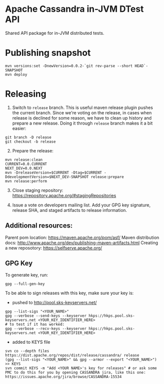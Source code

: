 # Apache Cassandra in-JVM DTest API

Shared API package for in-JVM distributed tests.

# Publishing snapshot

```
mvn versions:set -DnewVersion=0.0.2-`git rev-parse --short HEAD`-SNAPSHOT
mvn deploy
```

# Releasing

1. Switch to `release` branch. This is useful maven release plugin pushes the current branch. Since we're voting
on the release, in cases when release is declined for some reason, we have to clean up history and prepare a new
release. Doing it through `release` branch makes it a bit easier:

```
git branch -D release
git checkout -b release
```

2. Prepare the release:

```
mvn release:clean
CURRENT=0.0.CURRENT
NEXT_DEV=0.0.NEXT
mvn -DreleaseVersion=$CURRENT -Dtag=$CURRENT -DdevelopmentVersion=$NEXT_DEV-SNAPSHOT release:prepare
mvn release:perform
```

3. Close staging repository: https://repository.apache.org/#stagingRepositories

4. Issue a vote on developers mailing list. Add your GPG key signature, release SHA, and staged artifacts to release information.

## Additional resources:

Parent pom location: https://maven.apache.org/pom/asf/
Maven distribution docs: http://www.apache.org/dev/publishing-maven-artifacts.html
Creating a new reposotory: https://selfserve.apache.org/

## GPG Key

To generate key, run:

```
gpg --full-gen-key
```

To be able to sign releases with this key, make sure your key is:

  * pushed to http://pool.sks-keyservers.net/

```
gpg --list-sigs "<YOUR_NAME>"
gpg --verbose --send-keys --keyserver hkps://hkps.pool.sks-keyservers.net <YOUR_KEY_IDENTIFIER_HERE>
# to test if it has worked:
gpg --verbose --recv-keys --keyserver hkps://hkps.pool.sks-keyservers.net <YOUR_KEY_IDENTIFIER_HERE>
```

  * added to KEYS file

```
svn co --depth files https://dist.apache.org/repos/dist/release/cassandra/ release
(gpg --list-sigs "<YOUR_NAME>" && gpg --armor --export "<YOUR_NAME>") >> KEYS
svn commit KEYS -m "Add <YOUR NAME>'s key for releases" # or ask some PMC to do this for you by opening CASSANDRA jira, like this one: https://issues.apache.org/jira/browse/CASSANDRA-15534
```